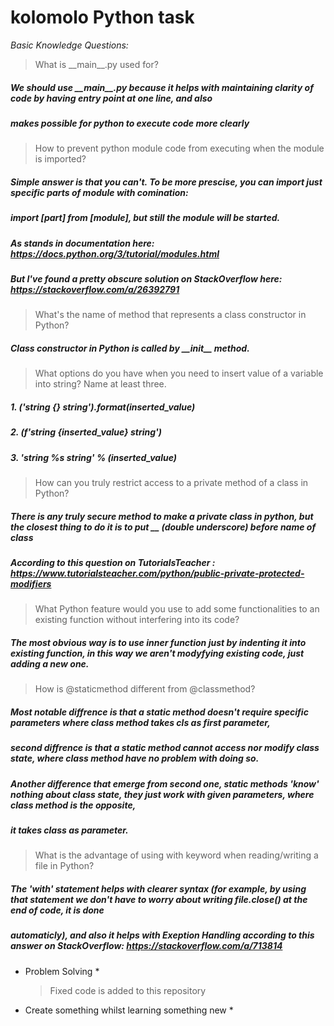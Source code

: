 # kolomolo Python task

*Basic Knowledge Questions:*
  > What is \_\_main__.py used for?
##### We should use \_\_main__.py because it helps with maintaining clarity of code by having entry point at one line, and also 
##### makes possible for python to execute code more clearly 

  > How to prevent python module code from executing when the module is imported? 
##### Simple answer is that you can't. To be more prescise, you can import just specific parts of module with comination:
##### import \[part] from \[module], but still the module will be started.
##### As stands in documentation here: https://docs.python.org/3/tutorial/modules.html
##### But I've found a pretty obscure solution on StackOverflow here: https://stackoverflow.com/a/26392791

  > What's the name of method that represents a class constructor in Python?
##### Class constructor in Python is called by \_\_init__ method.

  > What options do you have when you need to insert value of a variable into string? Name at least three.
##### 1. ('string {} string').format(inserted_value)
##### 2. (f'string {inserted_value} string')
##### 3. 'string %s string' % (inserted_value)

  > How can you truly restrict access to a private method of a class in Python?
##### There is any truly secure method to make a private class in python, but the closest thing to do it is to put __ (double underscore) before name of class
##### According to this question on TutorialsTeacher :  https://www.tutorialsteacher.com/python/public-private-protected-modifiers

  > What Python feature would you use to add some functionalities to an existing function without interfering into its code?
##### The most obvious way is to use inner function just by indenting it into existing function, in this way we aren't modyfying existing code, just adding a new one.

  > How is @staticmethod different from @classmethod?
##### Most notable diffrence is that a static method doesn't require specific parameters where class method takes cls as first parameter,
##### second diffrence is that a static method cannot access nor modify class state, where class method have no problem with doing so.
##### Another difference that emerge from second one, static methods 'know' nothing about class state, they just work with given parameters, where class method is the opposite,
##### it takes class as parameter.

  > What is the advantage of using with keyword when reading/writing a file in Python?

##### The 'with' statement helps with clearer syntax (for example, by using that statement we don't have to worry about writing file.close() at the end of code, it is done
##### automaticly), and also it helps with Exeption Handling according to this answer on StackOverflow: https://stackoverflow.com/a/713814

* Problem Solving *

  > Fixed code is added to this repository

* Create something whilst learning something new *
